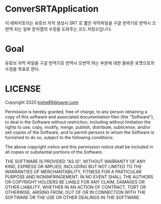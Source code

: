 # ConverSRTApplication

이 레파지토리는 유튜브 자막 생성시 SRT 로 뽑은 자막파일을 구글 번역기로 번역시 오번역 되는 일부 문자열의 수정을 도와주는 코드 저장소입니다.



# Goal

유튜브 자막 파일을 구글 번역기로 번역시 오번역 하는 부분에 대한 올바른 포맷으로의 수정을 목표로 한다.


# LICENSE

Copyright 2020 kishe89@naver.com

Permission is hereby granted, free of charge, to any person obtaining a copy of this software and associated documentation files (the "Software"), to deal in the Software without restriction, including without limitation the rights to use, copy, modify, merge, publish, distribute, sublicense, and/or sell copies of the Software, and to permit persons to whom the Software is furnished to do so, subject to the following conditions:

The above copyright notice and this permission notice shall be included in all copies or substantial portions of the Software.

THE SOFTWARE IS PROVIDED "AS IS", WITHOUT WARRANTY OF ANY KIND, EXPRESS OR IMPLIED, INCLUDING BUT NOT LIMITED TO THE WARRANTIES OF MERCHANTABILITY, FITNESS FOR A PARTICULAR PURPOSE AND NONINFRINGEMENT. IN NO EVENT SHALL THE AUTHORS OR COPYRIGHT HOLDERS BE LIABLE FOR ANY CLAIM, DAMAGES OR OTHER LIABILITY, WHETHER IN AN ACTION OF CONTRACT, TORT OR OTHERWISE, ARISING FROM, OUT OF OR IN CONNECTION WITH THE SOFTWARE OR THE USE OR OTHER DEALINGS IN THE SOFTWARE.